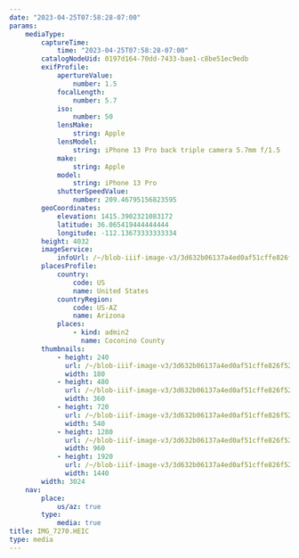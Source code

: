 ```yaml
---
date: "2023-04-25T07:58:28-07:00"
params:
    mediaType:
        captureTime:
            time: "2023-04-25T07:58:28-07:00"
        catalogNodeUid: 0197d164-70dd-7433-bae1-c8be51ec9edb
        exifProfile:
            apertureValue:
                number: 1.5
            focalLength:
                number: 5.7
            iso:
                number: 50
            lensMake:
                string: Apple
            lensModel:
                string: iPhone 13 Pro back triple camera 5.7mm f/1.5
            make:
                string: Apple
            model:
                string: iPhone 13 Pro
            shutterSpeedValue:
                number: 209.46795156823595
        geoCoordinates:
            elevation: 1415.3902321083172
            latitude: 36.065419444444444
            longitude: -112.13673333333334
        height: 4032
        imageService:
            infoUrl: /~/blob-iiif-image-v3/3d632b06137a4ed0af51cffe826f5276df401856c955fb7604f8a84eeabd33a5/info.json
        placesProfile:
            country:
                code: US
                name: United States
            countryRegion:
                code: US-AZ
                name: Arizona
            places:
                - kind: admin2
                  name: Coconino County
        thumbnails:
            - height: 240
              url: /~/blob-iiif-image-v3/3d632b06137a4ed0af51cffe826f5276df401856c955fb7604f8a84eeabd33a5/full/180%2C240/0/default.jpg
              width: 180
            - height: 480
              url: /~/blob-iiif-image-v3/3d632b06137a4ed0af51cffe826f5276df401856c955fb7604f8a84eeabd33a5/full/360%2C480/0/default.jpg
              width: 360
            - height: 720
              url: /~/blob-iiif-image-v3/3d632b06137a4ed0af51cffe826f5276df401856c955fb7604f8a84eeabd33a5/full/540%2C720/0/default.jpg
              width: 540
            - height: 1280
              url: /~/blob-iiif-image-v3/3d632b06137a4ed0af51cffe826f5276df401856c955fb7604f8a84eeabd33a5/full/960%2C1280/0/default.jpg
              width: 960
            - height: 1920
              url: /~/blob-iiif-image-v3/3d632b06137a4ed0af51cffe826f5276df401856c955fb7604f8a84eeabd33a5/full/1440%2C1920/0/default.jpg
              width: 1440
        width: 3024
    nav:
        place:
            us/az: true
        type:
            media: true
title: IMG_7270.HEIC
type: media
---
```

